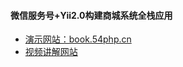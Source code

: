#### 微信服务号+Yii2.0构建商城系统全栈应用
* [演示网站：book.54php.cn](http://book.54php.cn/web/user/login)
* [视频讲解网站](https://coding.imooc.com/class/102.html)